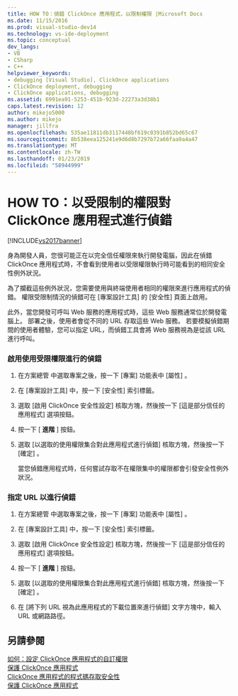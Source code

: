 ```yaml
---
title: HOW TO：偵錯 ClickOnce 應用程式，以限制權限 |Microsoft Docs
ms.date: 11/15/2016
ms.prod: visual-studio-dev14
ms.technology: vs-ide-deployment
ms.topic: conceptual
dev_langs:
- VB
- CSharp
- C++
helpviewer_keywords:
- debugging [Visual Studio], ClickOnce applications
- ClickOnce deployment, debugging
- ClickOnce applications, debugging
ms.assetid: 6991ea91-5253-451b-923d-22273a3d38b1
caps.latest.revision: 12
author: mikejo5000
ms.author: mikejo
manager: jillfra
ms.openlocfilehash: 535ae11811db3117448bf619c0391b852bd65c67
ms.sourcegitcommit: 8b538eea125241e9d6d8b7297b72a66faa9a4a47
ms.translationtype: MT
ms.contentlocale: zh-TW
ms.lasthandoff: 01/23/2019
ms.locfileid: "58944999"
---
```

# <a name="how-to-debug-a-clickonce-application-with-restricted-permissions"></a>HOW TO：以受限制的權限對 ClickOnce 應用程式進行偵錯
[!INCLUDE[vs2017banner](../includes/vs2017banner.md)]

身為開發人員，您很可能正在以完全信任權限來執行開發電腦，因此在偵錯 ClickOnce 應用程式時，不會看到使用者以受限權限執行時可能看到的相同安全性例外狀況。  
  
 為了攔截這些例外狀況，您需要使用與終端使用者相同的權限來進行應用程式的偵錯。 權限受限制情況的偵錯可在 [專案設計工具]  的 [安全性] 頁面上啟用。  
  
 此外，當您開發可呼叫 Web 服務的應用程式時，這些 Web 服務通常位於開發電腦上。 部署之後，使用者會從不同的 URL 存取這些 Web 服務。 若要模擬偵錯期間的使用者體驗，您可以指定 URL，而偵錯工具會將 Web 服務視為是從該 URL 進行呼叫。  
  
### <a name="to-enable-debugging-with-restricted-permissions"></a>啟用使用受限權限進行的偵錯  
  
1.  在方案總管 中選取專案之後，按一下 [專案]  功能表中 [屬性] 。  
  
2.  在 [專案設計工具] 中，按一下 [安全性]  索引標籤。  
  
3.  選取 [啟用 ClickOnce 安全性設定]  核取方塊，然後按一下 [這是部分信任的應用程式]  選項按鈕。  
  
4.  按一下 [ **進階** ] 按鈕。  
  
5.  選取 [以選取的使用權限集合對此應用程式進行偵錯]  核取方塊，然後按一下 [確定] 。  
  
     當您偵錯應用程式時，任何嘗試存取不在權限集中的權限都會引發安全性例外狀況。  
  
### <a name="to-specify-a-url-for-debugging"></a>指定 URL 以進行偵錯  
  
1.  在方案總管 中選取專案之後，按一下 [專案]  功能表中 [屬性] 。  
  
2.  在 [專案設計工具] 中，按一下 [安全性]  索引標籤。  
  
3.  選取 [啟用 ClickOnce 安全性設定]  核取方塊，然後按一下 [這是部分信任的應用程式]  選項按鈕。  
  
4.  按一下 [ **進階** ] 按鈕。  
  
5.  選取 [以選取的使用權限集合對此應用程式進行偵錯]  核取方塊，然後按一下 [確定] 。  
  
6.  在 [將下列 URL 視為此應用程式的下載位置來進行偵錯]  文字方塊中，輸入 URL 或網路路徑。  
  
## <a name="see-also"></a>另請參閱  
 [如何：設定 ClickOnce 應用程式的自訂權限](../deployment/how-to-set-custom-permissions-for-a-clickonce-application.md)   
 [保護 ClickOnce 應用程式](../deployment/securing-clickonce-applications.md)   
 [ClickOnce 應用程式的程式碼存取安全性](../deployment/code-access-security-for-clickonce-applications.md)   
 [保護 ClickOnce 應用程式](../deployment/securing-clickonce-applications.md)
